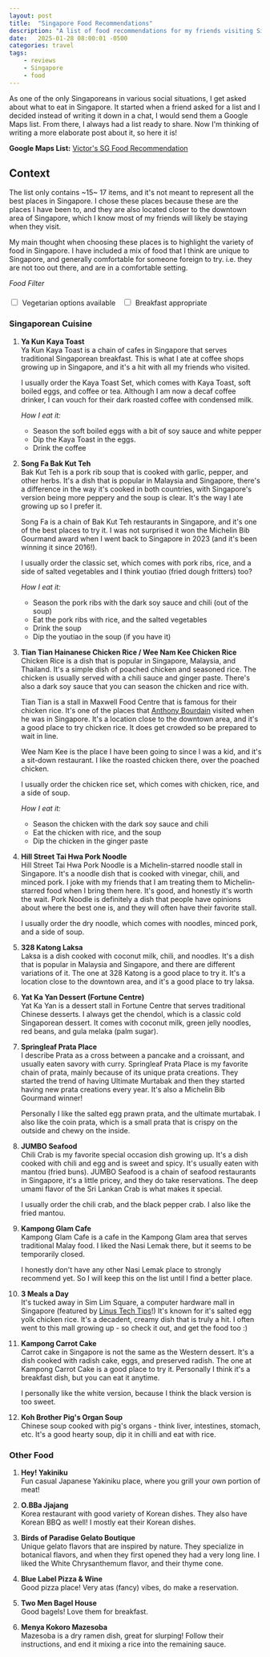 ```yaml
---
layout: post
title:  "Singapore Food Recommendations"
description: "A list of food recommendations for my friends visiting Singapore. I grew up in Singapore, and these are the places I like to eat at. Meant to be a good sampler of the variety of food in Singapore."
date:   2025-01-28 08:00:01 -0500
categories: travel
tags:
    - reviews
    - Singapore
    - food
---
```


As one of the only Singaporeans in various social situations, I get asked about what to eat in Singapore. It started when a friend asked for a list and I decided instead of writing it down in a chat, I would send them a Google Maps list. From there, I always had a list ready to share. Now I'm thinking of writing a more elaborate post about it, so here it is!

**Google Maps List:** [Victor's SG Food Recommendation](https://maps.app.goo.gl/heKUpPKNc4xs3CGaA)

## Context

The list only contains ~15~ 17 items, and it's not meant to represent all the best places in Singapore. I chose these places because these are the places I have been to, and they are also located closer to the downtown area of Singapore, which I know most of my friends will likely be staying when they visit.

My main thought when choosing these places is to highlight the variety of food in Singapore. I have included a mix of food that I think are unique to Singapore, and generally comfortable for someone foreign to try. i.e. they are not too out there, and are in a comfortable setting.

<!-- Filter Controls -->

*Food Filter*
<div style="margin: 20px 0;">
    <label style="margin-right: 10px;">
        <input type="checkbox" id="vegToggle" style="margin-right: 5px;" />
        Vegetarian options available
    </label>
    <label>
        <input type="checkbox" id="breakfastToggle" style="margin-right: 5px;" />
        Breakfast appropriate
    </label>
</div>

<script>
  function applyFilters() {

    const isVegFilterActive = document.getElementById('vegToggle').checked;
    const isBreakfastFilterActive = document.getElementById('breakfastToggle').checked;

    // For all list items in the post:
    const listItems = document.querySelectorAll('ol li');
    listItems.forEach(li => {

      // Look for that span containing the filter classes
      const attrSpan = li.querySelector('.food-attrs');
      if (!attrSpan) return;

      const isVeg = attrSpan.classList.contains('veg-true');
      const isBreakfast = attrSpan.classList.contains('breakfast-true');

      const vegMatch = isVegFilterActive ? isVeg : true;
      const breakfastMatch = isBreakfastFilterActive ? isBreakfast : true;
      
      li.style.display = (vegMatch && breakfastMatch) ? '' : 'none';
    });
  }

  // Add event listeners to the checkboxes to apply filters when their state changes
  ['vegToggle','breakfastToggle'].forEach(id => {
    document.getElementById(id).addEventListener('change', applyFilters);
  });

</script>

### Singaporean Cuisine

1. **Ya Kun Kaya Toast** <span class="food-attrs veg-true breakfast-true"></span>  
   Ya Kun Kaya Toast is a chain of cafes in Singapore that serves traditional Singaporean breakfast. This is what I ate at coffee shops growing up in Singapore, and it's a hit with all my friends who visited. 

   I usually order the Kaya Toast Set, which comes with Kaya Toast, soft boiled eggs, and coffee or tea. Although I am now a decaf coffee drinker, I can vouch for their dark roasted coffee with condensed milk. 

   *How I eat it:*
   - Season the soft boiled eggs with a bit of soy sauce and white pepper
   - Dip the Kaya Toast in the eggs.
   - Drink the coffee

2. **Song Fa Bak Kut Teh** <span class="food-attrs veg-false breakfast-false"></span>  
   Bak Kut Teh is a pork rib soup that is cooked with garlic, pepper, and other herbs. It's a dish that is popular in Malaysia and Singapore, there's a difference in the way it's cooked in both countries, with Singapore's version being more peppery and the soup is clear. It's the way I ate growing up so I prefer it.

   Song Fa is a chain of Bak Kut Teh restaurants in Singapore, and it's one of the best places to try it. I was not surprised it won the Michelin Bib Gourmand award when I went back to Singapore in 2023 (and it's been winning it since 2016!).

   I usually order the classic set, which comes with pork ribs, rice, and a side of salted vegetables and I think youtiao (fried dough fritters) too?

   *How I eat it:*
   - Season the pork ribs with the dark soy sauce and chili (out of the soup)
   - Eat the pork ribs with rice, and the salted vegetables
   - Drink the soup
   - Dip the youtiao in the soup (if you have it)

3. **Tian Tian Hainanese Chicken Rice / Wee Nam Kee Chicken Rice** <span class="food-attrs veg-false breakfast-false"></span>  
   Chicken Rice is a dish that is popular in Singapore, Malaysia, and Thailand. It's a simple dish of poached chicken and seasoned rice. The chicken is usually served with a chili sauce and ginger paste. There's also a dark soy sauce that you can season the chicken and rice with.

   Tian Tian is a stall in Maxwell Food Centre that is famous for their chicken rice. It's one of the places that [Anthony Bourdain](https://www.wikipedia.org/wiki/Anthony_Bourdain) visited when he was in Singapore. It's a location close to the downtown area, and it's a good place to try chicken rice. It does get crowded so be prepared to wait in line.

   Wee Nam Kee is the place I have been going to since I was a kid, and it's a sit-down restaurant. I like the roasted chicken there, over the poached chicken.

   I usually order the chicken rice set, which comes with chicken, rice, and a side of soup.

   *How I eat it:*
   - Season the chicken with the dark soy sauce and chili
   - Eat the chicken with rice, and the soup
   - Dip the chicken in the ginger paste

4. **Hill Street Tai Hwa Pork Noodle** <span class="food-attrs veg-false breakfast-false"></span>  
   Hill Street Tai Hwa Pork Noodle is a Michelin-starred noodle stall in Singapore. It's a noodle dish that is cooked with vinegar, chili, and minced pork. I joke with my friends that I am treating them to Michelin-starred food when I bring them here. It's good, and honestly it's worth the wait. Pork Noodle is definitely a dish that people have opinions about where the best one is, and they will often have their favorite stall.

   I usually order the dry noodle, which comes with noodles, minced pork, and a side of soup.

5. **328 Katong Laksa** <span class="food-attrs veg-false breakfast-false"></span>  
   Laksa is a dish cooked with coconut milk, chili, and noodles. It's a dish that is popular in Malaysia and Singapore, and there are different variations of it. The one at 328 Katong is a good place to try it. It's a location close to the downtown area, and it's a good place to try laksa.

6. **Yat Ka Yan Dessert (Fortune Centre)** <span class="food-attrs veg-true breakfast-false"></span>  
   Yat Ka Yan is a dessert stall in Fortune Centre that serves traditional Chinese desserts. I always get the chendol, which is a classic cold Singaporean dessert. It comes with coconut milk, green jelly noodles, red beans, and gula melaka (palm sugar).

7. **Springleaf Prata Place** <span class="food-attrs veg-true breakfast-true"></span>  
   I describe Prata as a cross between a pancake and a croissant, and usually eaten savory with curry. Springleaf Prata Place is my favorite chain of prata, mainly because of its unique prata creations. They started the trend of having Ultimate Murtabak and then they started having new prata creations every year. It's also a Michelin Bib Gourmand winner!

   Personally I like the salted egg prawn prata, and the ultimate murtabak. I also like the coin prata, which is a small prata that is crispy on the outside and chewy on the inside.

8. **JUMBO Seafood** <span class="food-attrs veg-false breakfast-false"></span>  
   Chili Crab is my favorite special occasion dish growing up. It's a dish cooked with chili and egg and is sweet and spicy. It's usually eaten with mantou (fried buns). JUMBO Seafood is a chain of seafood restaurants in Singapore, it's a little pricey, and they do take reservations. The deep umami flavor of the Sri Lankan Crab is what makes it special.

   I usually order the chili crab, and the black pepper crab. I also like the fried mantou.

9. **Kampong Glam Cafe** <span class="food-attrs veg-false breakfast-true"></span>  
   Kampong Glam Cafe is a cafe in the Kampong Glam area that serves traditional Malay food. I liked the Nasi Lemak there, but it seems to be temporarily closed.

   I honestly don't have any other Nasi Lemak place to strongly recommend yet. So I will keep this on the list until I find a better place.

10. **3 Meals a Day** <span class="food-attrs veg-false breakfast-false"></span>  
    It's tucked away in Sim Lim Square, a computer hardware mall in Singapore (featured by [Linus Tech Tips](https://www.youtube.com/watch?v=XUBdUJjgmQY)!) It's known for it's salted egg yolk chicken rice. It's a decadent, creamy dish that is truly a hit. I often went to this mall growing up - so check it out, and get the food too :)

11. **Kampong Carrot Cake** <span class="food-attrs veg-true breakfast-true"></span>  
    Carrot cake in Singapore is not the same as the Western dessert. It's a dish cooked with radish cake, eggs, and preserved radish. The one at Kampong Carrot Cake is a good place to try it. Personally I think it's a breakfast dish, but you can eat it anytime.

    I personally like the white version, because I think the black version is too sweet. 

12. **Koh Brother Pig's Organ Soup** <span class="food-attrs veg-false breakfast-false"></span>  
    Chinese soup cooked with pig's organs - think liver, intestines, stomach, etc. It's a good hearty soup, dip it in chilli and eat with rice. 

### Other Food

1. **Hey! Yakiniku** <span class="food-attrs veg-false breakfast-false"></span>  
   Fun casual Japanese Yakiniku place, where you grill your own portion of meat!

2. **O.BBa Jjajang** <span class="food-attrs veg-true breakfast-false"></span>  
   Korea restaurant with good variety of Korean dishes. They also have Korean BBQ as well! I mostly eat their Korean dishes.

3. **Birds of Paradise Gelato Boutique** <span class="food-attrs veg-true breakfast-false"></span>  
   Unique gelato flavors that are inspired by nature. They specialize in botanical flavors, and when they first opened they had a very long line. I liked the White Chrysanthemum flavor, and their thyme cone.

4. **Blue Label Pizza & Wine** <span class="food-attrs veg-true breakfast-false"></span>  
   Good pizza place! Very atas (fancy) vibes, do make a reservation.

5. **Two Men Bagel House** <span class="food-attrs veg-true breakfast-true"></span>  
   Good bagels! Love them for breakfast.

6. **Menya Kokoro Mazesoba** <span class="food-attrs veg-true breakfast-false"></span>  
   Mazesoba is a dry ramen dish, great for slurping! Follow their instructions, and end it mixing a rice into the remaining sauce.
